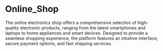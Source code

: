 # Online_Shop
The online electronics shop offers a comprehensive selection of high-quality electronic products, ranging from the latest smartphones and laptops to home appliances and smart devices. Designed to provide a seamless shopping experience, the platform features an intuitive interface, secure payment options, and fast shipping services. 
